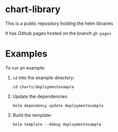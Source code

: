 # chart-library

This is a public repository holding the helm libraries

It has Github pages hosted on the branch `gh-pages`

# Examples

To run an example:

1. `cd` into the example directory:

   `cd charts/deploymentexample`

2. Update the dependencies:

   `helm dependency update deploymentexample`

3. Build the template:

   `helm template --debug deploymentexample`
